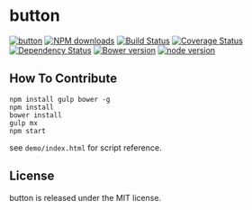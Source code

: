 # button



[![button](https://nodei.co/npm/modulex-button.png)](https://npmjs.org/package/modulex-button)
[![NPM downloads](http://img.shields.io/npm/dm/modulex-button.svg)](https://npmjs.org/package/modulex-button)
[![Build Status](https://secure.travis-ci.org/kissyteam/button.png?branch=master)](https://travis-ci.org/kissyteam/button)
[![Coverage Status](https://img.shields.io/coveralls/kissyteam/button.svg)](https://coveralls.io/r/kissyteam/button?branch=master)
[![Dependency Status](https://gemnasium.com/kissyteam/button.png)](https://gemnasium.com/kissyteam/button)
[![Bower version](https://badge.fury.io/bo/modulex-button.svg)](http://badge.fury.io/bo/modulex-button)
[![node version](https://img.shields.io/badge/node.js-%3E=_0.10-green.svg?style=flat-square)](http://nodejs.org/download/)


## How To Contribute

```
npm install gulp bower -g
npm install
bower install
gulp mx
npm start
```

see ``demo/index.html`` for script reference.

## License

button is released under the MIT license.
